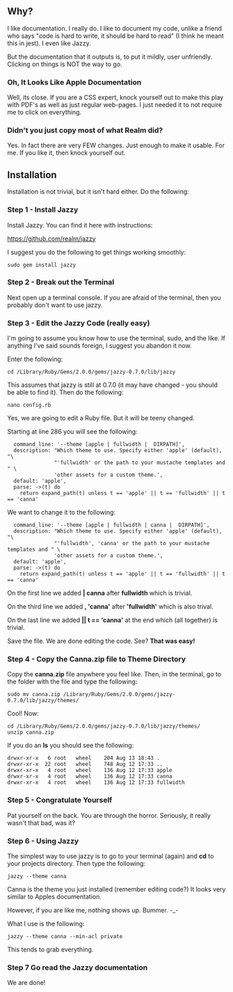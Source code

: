 ## Why?

I like documentation. I really do. I like to document my code, unlike a friend who says "code is hard to write, it should be hard to read" (I think he meant this in jest). I even like Jazzy.

But the documentation that it outputs is, to put it mildly, user unfriendly. Clicking on things is NOT the way to go.

### Oh, It Looks Like Apple Documentation

Well, its close. If you are a CSS expert, knock yourself out to make this play with PDF's as well as just regular web-pages. I just needed it to not require me to click on everything.

### Didn't you just copy most of what Realm did?

Yes. In fact there are very FEW changes. Just enough to make it usable. For me. If you like it, then knock yourself out.

## Installation

Installation is not trivial, but it isn't hard either. Do the following:

### Step 1 - Install Jazzy

Install Jazzy. You can find it here with instructions:

https://github.com/realm/jazzy

I suggest you do the following to get things working smoothly:

    sudo gem install jazzy

### Step 2 - Break out the Terminal

Next open up a terminal console. If you are afraid of the terminal, then you probably don't want to use jazzy. 

### Step 3 - Edit the Jazzy Code (really easy)

I'm going to assume you know how to use the terminal, sudo, and the like. If anything I've said sounds foreign, I suggest you abandon it now.

Enter the following:

    cd /Library/Ruby/Gems/2.0.0/gems/jazzy-0.7.0/lib/jazzy
    
This assumes that jazzy is still at 0.7.0 (it may have changed - you should be able to find it). Then do the following:

    nano config.rb
    
Yes, we are going to edit a Ruby file. But it will be teeny changed.

Starting at line 286 you will see the following:

      command_line: '--theme [apple | fullwidth |  DIRPATH]',
      description: "Which theme to use. Specify either 'apple' (default), "\
                   "'fullwidth' or the path to your mustache templates and " \
                   'other assets for a custom theme.',
      default: 'apple',
      parse: ->(t) do
        return expand_path(t) unless t == 'apple' || t == 'fullwidth' || t == 'canna'

We want to change it to the following:

      command_line: '--theme [apple | fullwidth | canna |  DIRPATH]',
      description: "Which theme to use. Specify either 'apple' (default), "\
                   "'fullwidth', 'canna' or the path to your mustache templates and " \
                   'other assets for a custom theme.',
      default: 'apple',
      parse: ->(t) do
        return expand_path(t) unless t == 'apple' || t == 'fullwidth' || t == 'canna'

On the first line we added **| canna** after **fullwidth** which is trivial.

On the third line we added **, 'canna'** after **'fullwidth'** which is also trival.

On the last line we added **|| t == 'canna'** at the end which (all together) is trivial.

Save the file. We are done editing the code. See? **That was easy!**

### Step 4 - Copy the Canna.zip file to Theme Directory

Copy the **canna.zip** file anywhere you feel like. Then, in the terminal, go to the folder with the file and type the following:

	sudo mv canna.zip /Library/Ruby/Gems/2.0.0/gems/jazzy-0.7.0/lib/jazzy/themes/
	
Cool! Now:

	cd /Library/Ruby/Gems/2.0.0/gems/jazzy-0.7.0/lib/jazzy/themes/
    unzip canna.zip
    
If you do an **ls** you should see the following:

    drwxr-xr-x   6 root   wheel    204 Aug 13 18:43 .
    drwxr-xr-x  22 root   wheel    748 Aug 12 17:33 ..
    drwxr-xr-x   4 root   wheel    136 Aug 12 17:33 apple
    drwxr-xr-x   4 root   wheel    136 Aug 12 17:33 canna
    drwxr-xr-x   4 root   wheel    136 Aug 12 17:33 fullwidth

### Step 5 - Congratulate Yourself

Pat yourself on the back. You are through the horror. Seriously, it really wasn't that bad, was it?

### Step 6 - Using Jazzy

The simplest way to use jazzy is to go to your terminal (again) and **cd** to your projects directory. Then type the following:

    jazzy --theme canna
    
Canna is the theme you just installed (remember editing code?) It looks very similar to Apples documentation.
    
However, if you are like me, nothing shows up. Bummer. -_-

What I use is the following:

    jazzy --theme canna --min-acl private

This tends to grab everything.

### Step 7 Go read the Jazzy documentation

We are done!
